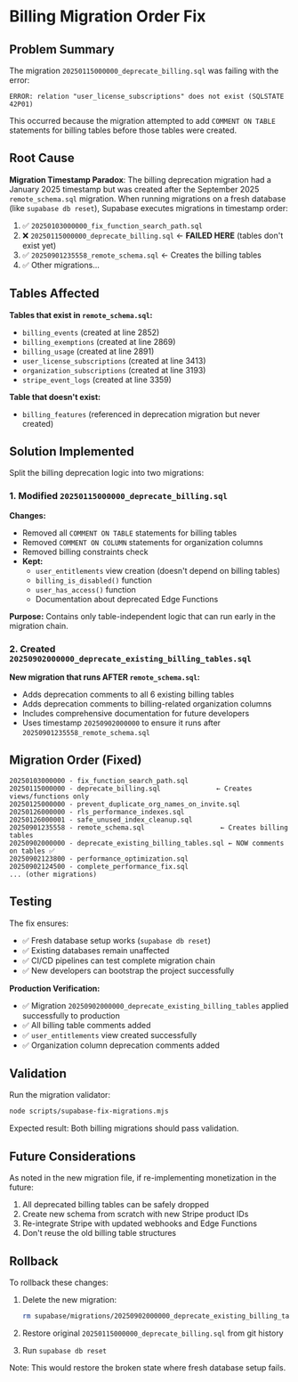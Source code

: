 # Billing Migration Order Fix

## Problem Summary

The migration `20250115000000_deprecate_billing.sql` was failing with the error:
```
ERROR: relation "user_license_subscriptions" does not exist (SQLSTATE 42P01)
```

This occurred because the migration attempted to add `COMMENT ON TABLE` statements for billing tables before those tables were created.

## Root Cause

**Migration Timestamp Paradox**: The billing deprecation migration had a January 2025 timestamp but was created after the September 2025 `remote_schema.sql` migration. When running migrations on a fresh database (like `supabase db reset`), Supabase executes migrations in timestamp order:

1. ✅ `20250103000000_fix_function_search_path.sql`
2. ❌ `20250115000000_deprecate_billing.sql` ← **FAILED HERE** (tables don't exist yet)
3. ✅ `20250901235558_remote_schema.sql` ← Creates the billing tables
4. ✅ Other migrations...

## Tables Affected

**Tables that exist in `remote_schema.sql`:**
- `billing_events` (created at line 2852)
- `billing_exemptions` (created at line 2869)
- `billing_usage` (created at line 2891)
- `user_license_subscriptions` (created at line 3413)
- `organization_subscriptions` (created at line 3193)
- `stripe_event_logs` (created at line 3359)

**Table that doesn't exist:**
- `billing_features` (referenced in deprecation migration but never created)

## Solution Implemented

Split the billing deprecation logic into two migrations:

### 1. Modified `20250115000000_deprecate_billing.sql`
**Changes:**
- Removed all `COMMENT ON TABLE` statements for billing tables
- Removed `COMMENT ON COLUMN` statements for organization columns
- Removed billing constraints check
- **Kept:**
  - `user_entitlements` view creation (doesn't depend on billing tables)
  - `billing_is_disabled()` function
  - `user_has_access()` function
  - Documentation about deprecated Edge Functions

**Purpose:** Contains only table-independent logic that can run early in the migration chain.

### 2. Created `20250902000000_deprecate_existing_billing_tables.sql`
**New migration that runs AFTER `remote_schema.sql`:**
- Adds deprecation comments to all 6 existing billing tables
- Adds deprecation comments to billing-related organization columns
- Includes comprehensive documentation for future developers
- Uses timestamp `20250902000000` to ensure it runs after `20250901235558_remote_schema.sql`

## Migration Order (Fixed)

```
20250103000000 - fix_function_search_path.sql
20250115000000 - deprecate_billing.sql              ← Creates views/functions only
20250125000000 - prevent_duplicate_org_names_on_invite.sql
20250126000000 - rls_performance_indexes.sql
20250126000001 - safe_unused_index_cleanup.sql
20250901235558 - remote_schema.sql                   ← Creates billing tables
20250902000000 - deprecate_existing_billing_tables.sql ← NOW comments on tables ✅
20250902123800 - performance_optimization.sql
20250902124500 - complete_performance_fix.sql
... (other migrations)
```

## Testing

The fix ensures:
- ✅ Fresh database setup works (`supabase db reset`)
- ✅ Existing databases remain unaffected
- ✅ CI/CD pipelines can test complete migration chain
- ✅ New developers can bootstrap the project successfully

**Production Verification:**
- ✅ Migration `20250902000000_deprecate_existing_billing_tables` applied successfully to production
- ✅ All billing table comments added
- ✅ `user_entitlements` view created successfully
- ✅ Organization column deprecation comments added

## Validation

Run the migration validator:
```bash
node scripts/supabase-fix-migrations.mjs
```

Expected result: Both billing migrations should pass validation.

## Future Considerations

As noted in the new migration file, if re-implementing monetization in the future:
1. All deprecated billing tables can be safely dropped
2. Create new schema from scratch with new Stripe product IDs
3. Re-integrate Stripe with updated webhooks and Edge Functions
4. Don't reuse the old billing table structures

## Rollback

To rollback these changes:

1. Delete the new migration:
   ```bash
   rm supabase/migrations/20250902000000_deprecate_existing_billing_tables.sql
   ```

2. Restore original `20250115000000_deprecate_billing.sql` from git history

3. Run `supabase db reset`

Note: This would restore the broken state where fresh database setup fails.

